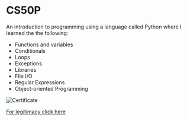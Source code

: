 # CS50P

An introduction to programming using a language called Python where I learned the the following:

- Functions and variables
- Conditionals
- Loops
- Exceptions
- Libraries
- File I/O
- Regular Expressions
- Object-oriented Programming

![Certificate](https://certificates.cs50.io/60fc3212-c162-4464-9d0d-cc6de52535c7.png?size=letter)

[For legitimacy click here](https://certificates.cs50.io/60fc3212-c162-4464-9d0d-cc6de52535c7.png?size=letter)
